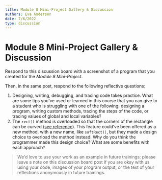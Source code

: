 ```yaml
---
title: Module 8 Mini-Project Gallery & Discussion
authors: Eva Anderson
date: 7/6/2022
type: discussion
---
```


# Module 8 Mini-Project Gallery & Discussion

Respond to this discussion board with a screenshot of a program that you created for the *Module 8 Mini-Project*.

Then, in the same post, respond to the following reflective questions:

1. Designing, writing, debugging, and tracing code takes practice. What are some tips you’ve used or learned in this course that you can give to a student who is struggling with one of the following: designing a program, writing custom methods, tracing the steps of the code, or tracing values of global and local variables? 
2. The `rect()` method is overloaded so that the corners of the rectangle can be curved ([see reference](https://processing.org/reference/rect_.html)). This feature could’ve been offered as a new method, with a new name, like `softRect()`, but they made a design choice to overload the method instead. Why do you think the programmer made this design choice? What are some benefits with each approach?

> We'd love to use your work as an example in future trainings; please leave a note on this discussion board post if you are okay with us using your code, images of your program output, or the text of your reflections anonymously in future trainings.

